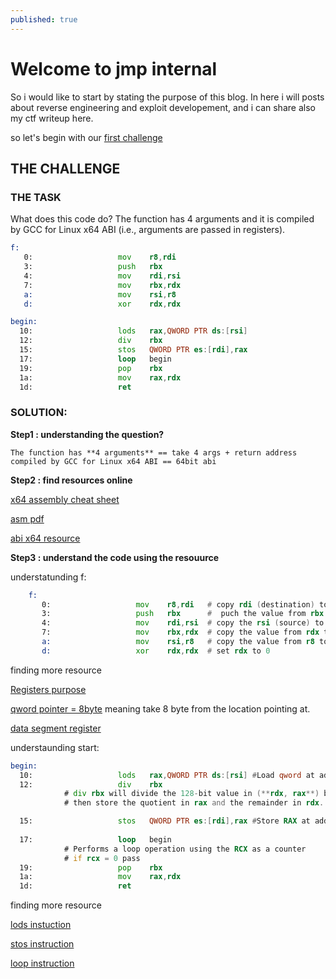 ```yaml
---
published: true
---
```

# Welcome to jmp internal 

So i would like to start by stating the purpose of this blog. In here i will posts about reverse engineering and exploit developement, and i can share also my ctf writeup here.

so let's begin with our [first challenge](https://challenges.re/1/)

## THE CHALLENGE


### THE TASK
What does this code do? The function has 4 arguments and it is compiled by GCC for Linux x64 ABI (i.e., arguments are passed in registers).
```asm
f:
   0:                   mov    r8,rdi
   3:                   push   rbx
   4:                   mov    rdi,rsi
   7:                   mov    rbx,rdx
   a:                   mov    rsi,r8
   d:                   xor    rdx,rdx

begin:
  10:                   lods   rax,QWORD PTR ds:[rsi]
  12:                   div    rbx
  15:                   stos   QWORD PTR es:[rdi],rax
  17:                   loop   begin
  19:                   pop    rbx
  1a:                   mov    rax,rdx
  1d:                   ret
```

### SOLUTION: 

**Step1 : understanding the question?**

	The function has **4 arguments** == take 4 args + return address
    compiled by GCC for Linux x64 ABI == 64bit abi
    
**Step2 : find resources  online** 
	
[x64 assembly cheat sheet](https://cs.brown.edu/courses/cs033/docs/guides/x64_cheatsheet.pdf)
    
[asm pdf](http://www.lacl.fr/tan/asm)

[abi x64  resource](https://web.archive.org/web/20160801075146/http://www.x86-64.org/documentation/abi.pdf)
    
**Step3 : understand the code using the resouurce**
	
understatunding f:
  	
```asm
    f:
       0:                   mov    r8,rdi 	# copy rdi (destination) to r8 
       3:                   push   rbx 		#  puch the value from rbx to the stack
       4:                   mov    rdi,rsi 	# copy the rsi (source) to rdi (destination)
       7:                   mov    rbx,rdx  # copy the value from rdx to rbx 
       a:                   mov    rsi,r8 	# copy the value from r8 to rsi (source)
       d:                   xor    rdx,rdx 	# set rdx to 0
```

finding more resource

[Registers purpose](http://6.s081.scripts.mit.edu/sp18/x86-64-architecture-guide.html)

[qword pointer = 8byte](https://stackoverflow.com/questions/31211561/what-does-qword-ptr-hexvalue-mean-without-a-base-register) meaning take 8 byte from the location pointing at.

[data segment register](https://www.tek-tips.com/viewthread.cfm?qid=717198)



understaunding start:
```asm
begin:
  10:                   lods   rax,QWORD PTR ds:[rsi] #Load qword at address (R)SI into RAX.
  12:                   div    rbx 
  			# div rbx will divide the 128-bit value in (**rdx, rax**) by **rbx**,
            # then store the quotient in rax and the remainder in rdx.

  15:                   stos   QWORD PTR es:[rdi],rax #Store RAX at address RDI 
  
  17:                   loop   begin 
  			# Performs a loop operation using the RCX as a counter
  			# if rcx = 0 pass
  19:                   pop    rbx
  1a:                   mov    rax,rdx
  1d:                   ret
```

finding more resource

[lods instuction](https://www.felixcloutier.com/x86/lods:lodsb:lodsw:lodsd:lodsq)

[stos instruction](https://www.felixcloutier.com/x86/stos:stosb:stosw:stosd:stosq)

[loop instruction](https://www.felixcloutier.com/x86/loop:loopcc)
